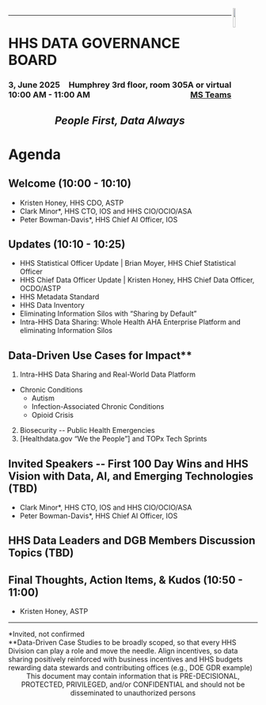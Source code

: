 <img align="right" height="10%" width="10%" src="https://cdo.hhs.gov/resource/1632510840000/footerLogo">

---

# HHS DATA GOVERNANCE BOARD
### <div style="float:left;">3, June 2025</div> <div align="right">Humphrey 3rd floor, room 305A or virtual</div> <div style="float:left;">10:00 AM - 11:00 AM</div> <div align="right">[MS Teams](https://teams.microsoft.com/l/meetup-join/19%3ameeting_OTY5OTgxYjItMmE3Yi00NmRjLWI0MTktY2EyM2E2YWYyOGQ3%40thread.v2/0?context=%7b%22Tid%22%3a%22d58addea-5053-4a80-8499-ba4d944910df%22%2c%22Oid%22%3a%22dbaa49fd-2842-4e1f-a6d4-a05f628ea8ad%22%7d)</div>

## <em><p align="center">People First, Data Always</p></em>

# Agenda
## Welcome (10:00 - 10:10)
- Kristen Honey, HHS CDO, ASTP
- Clark Minor*, HHS CTO, IOS and HHS CIO/OCIO/ASA
- Peter Bowman-Davis*, HHS Chief AI Officer, IOS

## Updates (10:10 - 10:25)
 - HHS Statistical Officer Update | Brian Moyer, HHS Chief Statistical Officer
 - HHS Chief Data Officer Update | Kristen Honey, HHS Chief Data Officer, OCDO/ASTP
  - HHS Metadata Standard 
  - HHS Data Inventory
  - Eliminating Information Silos with “Sharing by Default”
  - Intra-HHS Data Sharing: Whole Health AHA Enterprise Platform and eliminating Information Silos

## Data-Driven Use Cases for Impact**
1. Intra-HHS Data Sharing and Real-World Data Platform
  - Chronic Conditions
    - Autism
    - Infection-Associated Chronic Conditions
    - Opioid Crisis
2. Biosecurity -- Public Health Emergencies
3. [Healthdata.gov “We the People”] and TOPx Tech Sprints

## Invited Speakers -- First 100 Day Wins and HHS Vision with Data, AI, and Emerging Technologies (TBD)
- Clark Minor*, HHS CTO, IOS and HHS CIO/OCIO/ASA
- Peter Bowman-Davis*, HHS Chief AI Officer, IOS 

## HHS Data Leaders and DGB Members Discussion Topics (TBD)

## Final Thoughts, Action Items, & Kudos (10:50 - 11:00)
- Kristen Honey, ASTP

---
<div style="float:left;">*Invited, not confirmed</div>
<div style="float:left;">**Data-Driven Case Studies to be broadly scoped, so that every HHS Division can play a role and move the needle.  Align incentives, so data sharing positively reinforced with business incentives and HHS budgets rewarding data stewards and contributing offices (e.g., DOE GDR example)</div>
<br>
<p align="center">This document may contain information that is PRE-DECISIONAL, PROTECTED, PRIVILEGED, and/or CONFIDENTIAL and should not be disseminated to unauthorized persons</p>
